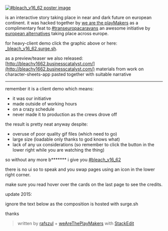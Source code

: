 
[![#bleach_v16_62 poster image][1]](http://_bleach_v16_62.surge.sh/)

is an interactive story taking place in near and dark future on european continent. it was hacked together by [we are the playMakers](https://github.com/weAreThePlayMakers) as a complimentary feat to [#transeuropacaravans](http://citizenspact.eu/) an awesome initiative by [european alternatives](http://www.euroalter.com/) taking place across europe.

for heavy-client demo click the graphic above or here:  [_bleach_v16_62.surge.sh](http://_bleach_v16_62.surge.sh/).

as a preview/teaser we also released: [http://bleachv1662.businesscatalyst.com/](http://bleachv1662.businesscatalyst.com/) materials from work on character-sheets-app pasted together with suitable narrative

---

remember it is a client demo which means:

- it was our initiative
- made outside of working hours
- on a crazy schedule
- never made it to production as the crews drove off

the result is pretty neat anyway despite:

- overuse of poor quality gif files (which need to go)
- large size (loadable only thanks to god knows what)
- lack of any ux considerations (so remember to click the button in the lower right while you are watching the thing)

so without any more b******* i give you [#bleach_v16_62](http://_bleach_v16_62.surge.sh/)

there is no ui so to speak and you swap pages using an icon in the lower right corner.

make sure you read hover over the cards on the last page to see the credits.

update 2015:

ignore the text below as the composition is hosted with surge.sh

thanks


<!--

# * * * update * * *

the pilot, which so far is the real thing has to be [downloaded as a .zip](https://github.com/rafszul/-bleach_v16_62/archive/master.zip), unpacked and run in the browser (we talking: bleach_v16_62-005-3.html)

i left it off unoptimised and overloaded with unneceseary gif files with clear difference where prototype uses pngs made from svgs which i would want to use. since we had little time to play as [#transeuropacaravans](http://citizenspact.eu/) was setting off i left it with no optimising, smoothing up etc

btw firefox does not support advanced css filters so it might not display the real thing but i am not sure how big the difference does it make

# * * * update * * *

publishing adobe edge comps on wordpress multisite bogged down our simple and apparently rapid workflow.

i never felt like i had the time to look into it and there were multiple possibilities as to whys and wherefores

i guess a most issues were due to file size of the final comp (40mgb) which is pretty rich for a slideshow with music purporting to be an alternate reality multiplayer game ;-)

there was not enough time though and finding ourselves with reduced capability for creation of text and graphical content we still managed to cover some ground

some parts are reusable so now they are part of our "lorem ipsum gallery"

here iframe test on wordpress with link to a preview of project codio box

works surprisingly well considering no opt but it runs via link to preview from codio box



page turn in lower right corner of the comp

http://_bleach_v16_62.surge.sh/ - it might not kick start and get stuck on loading screen in which case copy the link and try all the browsers you have

if no success and you are really keen on seeing it (and it's worth it even if just for the music ;-)) then either download the whole comp or drop me a line and i will arange a private viewing for you ;-)

thanks and good luck

-->


  [1]: https://s3-us-west-2.amazonaws.com/s.cdpn.io/73058/bleach_v16_62-logo.jpg


> written by [rafszul](https://github.com/rafszul) + [weAreThePlayMakers](https://github.com/weAreThePlayMakers) with [StackEdit](https://stackedit.io/)
